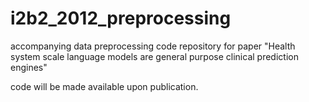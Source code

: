 # i2b2_2012_preprocessing

accompanying data preprocessing code repository for paper "Health system scale language models are general purpose clinical prediction engines"

code will be made available upon publication.
